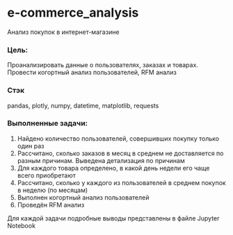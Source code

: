 # e-commerce_analysis
Анализ покупок в интернет-магазине
### Цель:
Проанализировать данные о пользователях, заказах и товарах. Провести когортный анализ пользователей, RFM анализ
### Стэк
pandas, plotly, numpy, datetime, matplotlib, requests
### Выполненные задачи:
1. Найдено количество пользователей, совершивших покупку только один раз
2. Рассчитано, сколько заказов в месяц в среднем не доставляется по разным причинам. Выведена детализация по причинам
3. Для каждого товара определено, в какой день недели его чаще всего приобретают
4. Рассчитано, сколько у каждого из пользователей в среднем покупок в неделю (по месяцам)
5. Выполнен когортный анализ пользователей
6. Проведён RFM анализ
   
Для каждой задачи подробные выводы представлены в файле Jupyter Notebook
